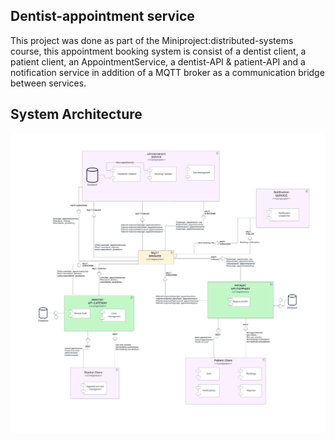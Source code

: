 ## Dentist-appointment service
This project was done as part of the Miniproject:distributed-systems course, this appointment booking system is consist of a dentist client, a patient client, an AppointmentService,
a dentist-API & patient-API and a notification service in addition of a MQTT broker as a communication bridge between services.
## System Architecture 
![img](./component_diagram.png)
